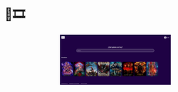 # 👾🎞️

<div align="center">
  <img src="./assets/app-video.png" width="50%" alt="Calculator">
</div>